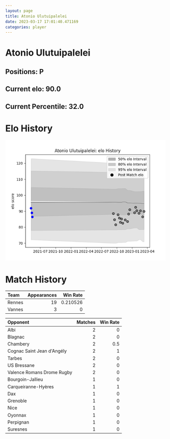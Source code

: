 ```yaml
---  
layout: page  
title: Atonio Ulutuipalelei  
date: 2023-03-17 17:01:40.471169  
categories: player  
---
```

# Atonio Ulutuipalelei

## Positions: P

## Current elo: 90.0

## Current Percentile: 32.0

# Elo History


![elo history](history_AtonioUlutuipalelei.png)
# Match History


| Team   |   Appearances |   Win Rate |
|:-------|--------------:|-----------:|
| Rennes |            19 |   0.210526 |
| Vannes |             3 |   0        |

| Opponent                   |   Matches |   Win Rate |
|:---------------------------|----------:|-----------:|
| Albi                       |         2 |        0   |
| Blagnac                    |         2 |        0   |
| Chambery                   |         2 |        0.5 |
| Cognac Saint Jean d'Angély |         2 |        1   |
| Tarbes                     |         2 |        0   |
| US Bressane                |         2 |        0   |
| Valence Romans Drome Rugby |         2 |        0   |
| Bourgoin-Jallieu           |         1 |        0   |
| Carqueiranne-Hyères        |         1 |        1   |
| Dax                        |         1 |        0   |
| Grenoble                   |         1 |        0   |
| Nice                       |         1 |        0   |
| Oyonnax                    |         1 |        0   |
| Perpignan                  |         1 |        0   |
| Suresnes                   |         1 |        0   |